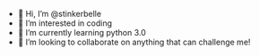 - 👋 Hi, I’m @stinkerbelle
- 👀 I’m interested in coding
- 🌱 I’m currently learning python 3.0
- 💞️ I’m looking to collaborate on anything that can challenge me!


<!---
stinkerbelle/stinkerbelle is a ✨ special ✨ repository because its `README.md` (this file) appears on your GitHub profile.
You can click the Preview link to take a look at your changes.
--->
